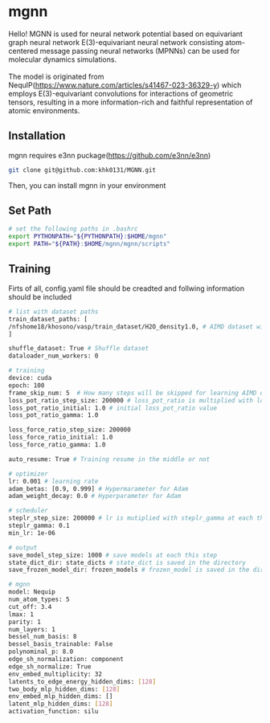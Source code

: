 # mgnn
Hello! MGNN is used for neural network potential based on equivariant graph neural network E(3)-equivariant neural network consisting atom-centered message passing neural networks (MPNNs) can be used for molecular dynamics simulations.<br><br>The model is originated from NequIP(https://www.nature.com/articles/s41467-023-36329-y) which employs E(3)-equivariant convolutions for interactions of geometric tensors, resulting in a more information-rich and faithful representation of atomic environments.

## Installation
mgnn requires e3nn puckage(https://github.com/e3nn/e3nn)<br>
```bash
git clone git@github.com:khk0131/MGNN.git
```
Then, you can install mgnn in your environment

## Set Path
```bash
# set the following paths in .bashrc
export PYTHONPATH="${PYTHONPATH}:$HOME/mgnn"
export PATH="${PATH}:$HOME/mgnn/mgnn/scripts"
```
## Training
Firts of all, config.yaml file should be creadted and follwing information should be included

```bash
# list with dataset paths
train_dataset_paths: [
/nfshome18/khosono/vasp/train_dataset/H2O_density1.0, # AIMD dataset with pickle package 
]

shuffle_dataset: True # Shuffle dataset
dataloader_num_workers: 0

# training
device: cuda
epoch: 100
frame_skip_num: 5  # How many steps will be skipped for learning AIMD data
loss_pot_ratio_step_size: 200000 # loss_pot_ratio is multiplied with loss_pot_ratio_gamma at each this step
loss_pot_ratio_initial: 1.0 # initial loss_pot_ratio value
loss_pot_ratio_gamma: 1.0

loss_force_ratio_step_size: 200000
loss_force_ratio_initial: 1.0
loss_force_ratio_gamma: 1.0

auto_resume: True # Training resume in the middle or not

# optimizer
lr: 0.001 # learning rate
adam_betas: [0.9, 0.999] # Hypermarameter for Adam
adam_weight_decay: 0.0 # Hyperparameter for Adam

# scheduler
steplr_step_size: 200000 # lr is mutiplied with steplr_gamma at each this step
steplr_gamma: 0.1
min_lr: 1e-06

# output
save_model_step_size: 1000 # save models at each this step
state_dict_dir: state_dicts # state_dict is saved in the directory
save_frozen_model_dir: frozen_models # frozen_model is saved in the directory

# mgnn
model: Nequip
num_atom_types: 5
cut_off: 3.4
lmax: 1
parity: 1
num_layers: 1
bessel_num_basis: 8
bessel_basis_trainable: False
polynominal_p: 8.0
edge_sh_normalization: component
edge_sh_normalize: True
env_embed_multiplicity: 32
latents_to_edge_energy_hidden_dims: [128]
two_body_mlp_hidden_dims: [128]
env_embed_mlp_hidden_dims: []
latent_mlp_hidden_dims: [128]
activation_function: silu
```
